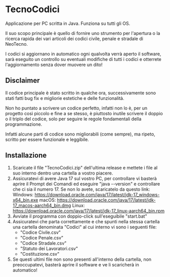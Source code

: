 # TecnoCodici

Applicazione per PC scritta in Java. Funziona su tutti gli OS.

Il suo scopo principale è quello di fornire uno strumento per l'apertura o la ricerca rapida dei vari articoli dei codici civile, penale e stradale di NeoTecno.

I codici si aggiornano in automatico ogni qualvolta verrà aperto il software, sarà eseguito un controllo su eventuali modifiche di tutti i codici e otterrete l'aggiornamento senza dover muovere un dito!


## Disclaimer

Il codice principale è stato scritto in qualche ora, successivamente sono stati fatti bug fix e migliorie estetiche e delle funzionalità.

Non ho puntato a scrivere un codice perfetto, infatti non lo è, per un progetto così piccolo e fine a se stesso, è piuttosto inutile scrivere il doppio o il triplo del codice, solo per seguire le regole fondamentali della programmazione.

Infatti alcune parti di codice sono migliorabili (come sempre), ma ripeto, scritto per essere funzionale e leggibile.

## Installazione

1. Scaricate il file "TecnoCodici.zip" dell'ultima release e mettete i file al suo interno dentro una cartella a vostro piacere.
2. Assicuratevi di avere Java 17 sul vostro PC, per controllare vi basterà aprire il Prompt dei Comandi ed eseguire "java --version" e controllare che ci sia il numero 17. Se non lo avete, scaricatelo da questo link: 
	Windows: https://download.oracle.com/java/17/latest/jdk-17_windows-x64_bin.exe
	macOS: https://download.oracle.com/java/17/latest/jdk-17_macos-aarch64_bin.dmg
	Linux: https://download.oracle.com/java/17/latest/jdk-17_linux-aarch64_bin.rpm
3. Avviate il programma con doppio-click sull'eseguibile "start.bat"
4. Assicuratevi che parta correttamente e che spunti nella stessa cartella una cartella denominata "Codici" al cui interno vi sono i seguenti file:
	- "Codice Civile.csv"
	- "Codice Penale.csv"
	- "Codice Stradale.csv"
	- "Statuto dei Lavoratori.csv"
	- "Costituzione.csv"
5. Se questi ultimi file non sono presenti all'interno della cartella, non preoccupatevi, basterà aprire il software e ve li scaricherà in automatico!
